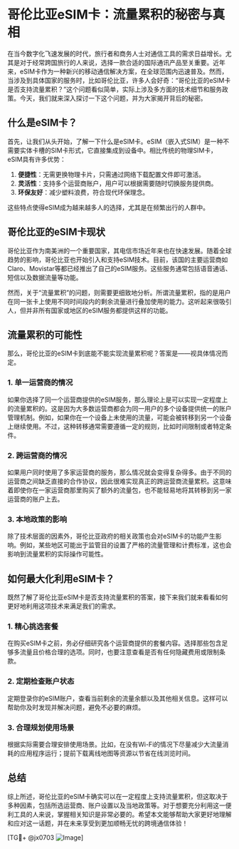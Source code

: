 # 哥伦比亚eSIM卡：流量累积的秘密与真相

在当今数字化飞速发展的时代，旅行者和商务人士对通信工具的需求日益增长。尤其是对于经常跨国旅行的人来说，选择一款合适的国际通讯产品至关重要。近年来，eSIM卡作为一种新兴的移动通信解决方案，在全球范围内迅速普及。然而，当涉及到具体国家的服务时，比如哥伦比亚，许多人会好奇：“哥伦比亚的eSIM卡是否支持流量累积？”这个问题看似简单，实际上涉及多方面的技术细节和服务政策。今天，我们就来深入探讨一下这个问题，并为大家揭开背后的秘密。

## 什么是eSIM卡？

首先，让我们从头开始，了解一下什么是eSIM卡。eSIM（嵌入式SIM）是一种不需要实体卡槽的SIM卡形式，它直接集成到设备中。相比传统的物理SIM卡，eSIM具有许多优势：

1. **便捷性**：无需更换物理卡片，只需通过网络下载配置文件即可激活。
2. **灵活性**：支持多个运营商账户，用户可以根据需要随时切换服务提供商。
3. **环保友好**：减少塑料浪费，符合现代环保理念。

这些特点使得eSIM成为越来越多人的选择，尤其是在频繁出行的人群中。

## 哥伦比亚的eSIM卡现状

哥伦比亚作为南美洲的一个重要国家，其电信市场近年来也在快速发展。随着全球趋势的影响，哥伦比亚也开始引入和支持eSIM技术。目前，该国的主要运营商如Claro、Movistar等都已经推出了自己的eSIM服务。这些服务通常包括语音通话、短信以及数据流量等功能。

然而，关于“流量累积”的问题，则需要更细致地分析。所谓流量累积，指的是用户在同一张卡上使用不同时间段内的剩余流量进行叠加使用的能力。这听起来很吸引人，但并非所有国家或地区的eSIM服务都提供这样的功能。

## 流量累积的可能性

那么，哥伦比亚的eSIM卡到底能不能实现流量累积呢？答案是——视具体情况而定。

### 1. 单一运营商的情况
如果你选择了同一个运营商提供的eSIM服务，那么理论上是可以实现一定程度上的流量累积的。这是因为大多数运营商都会为同一用户的多个设备提供统一的账户管理机制。例如，如果你在一个设备上未使用的流量，可能会被转移到另一个设备上继续使用。不过，这种转移通常需要遵循一定的规则，比如时间限制或者特定条件。

### 2. 跨运营商的情况
如果用户同时使用了多家运营商的服务，那么情况就会变得复杂得多。由于不同的运营商之间缺乏直接的合作协议，因此很难实现真正的跨运营商流量累积。这意味着即使你在一家运营商那里购买了额外的流量包，也不能轻易地将其转移到另一家运营商的账户上去。

### 3. 本地政策的影响
除了技术层面的因素外，哥伦比亚政府的相关政策也会对eSIM卡的功能产生影响。例如，某些地区可能出于监管目的设置了严格的流量管理和计费标准，这也会影响到流量累积的实际操作可能性。

## 如何最大化利用eSIM卡？

既然了解了哥伦比亚eSIM卡是否支持流量累积的答案，接下来我们就来看看如何更好地利用这项技术来满足我们的需求。

### 1. 精心挑选套餐
在购买eSIM卡之前，务必仔细研究各个运营商提供的套餐内容。选择那些包含足够多流量且价格合理的选项。同时，也要注意查看是否有任何隐藏费用或限制条款。

### 2. 定期检查账户状态
定期登录你的eSIM账户，查看当前剩余的流量余额以及其他相关信息。这样可以帮助你及时发现并解决问题，避免不必要的麻烦。

### 3. 合理规划使用场景
根据实际需要合理安排使用场景。比如，在没有Wi-Fi的情况下尽量减少大流量消耗的应用程序运行；提前下载离线地图等资源以节省在线浏览时间。

## 总结

综上所述，哥伦比亚的eSIM卡确实可以在一定程度上支持流量累积，但这取决于多种因素，包括所选运营商、账户设置以及当地政策等。对于想要充分利用这一便利工具的人来说，掌握相关知识是非常必要的。希望本文能够帮助大家更好地理解和应对这一话题，并在未来享受到更加顺畅无忧的跨境通信体验！

[TG💪+ @jx0703 ![Image](https://github.com/user-attachments/assets/dbca1d08-cadb-493c-b0ec-ad6f7a83f270)]